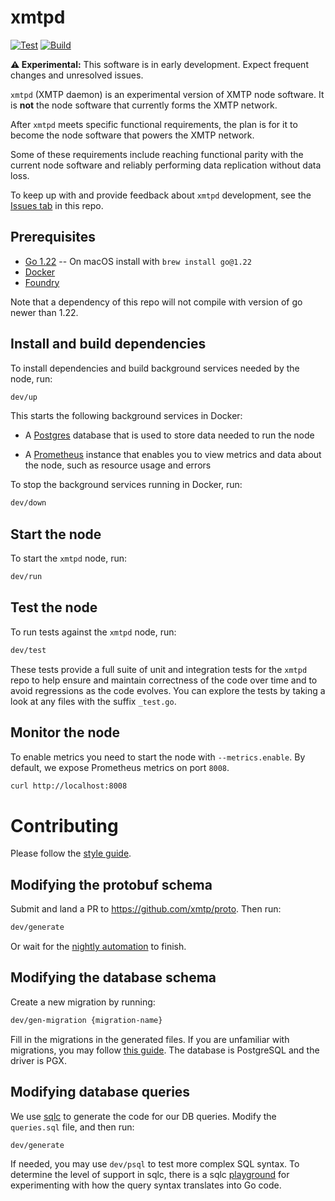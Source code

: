 # xmtpd

[![Test](https://github.com/xmtp/xmtpd/actions/workflows/test.yml/badge.svg)](https://github.com/xmtp/xmtpd/actions/workflows/test.yml)
[![Build](https://github.com/xmtp/xmtpd/actions/workflows/build-xmtpd.yml/badge.svg)](https://github.com/xmtp/xmtpd/actions/workflows/build-xmtpd.yml)

**⚠️ Experimental:** This software is in early development. Expect frequent changes and unresolved issues.

`xmtpd` (XMTP daemon) is an experimental version of XMTP node software. It is **not** the node software that currently forms the XMTP network.

After `xmtpd` meets specific functional requirements, the plan is for it to become the node software that powers the XMTP network.

Some of these requirements include reaching functional parity with the current node software and reliably performing data replication without data loss.

To keep up with and provide feedback about `xmtpd` development, see the [Issues tab](https://github.com/xmtp/xmtpd/issues) in this repo.

## Prerequisites

- [Go 1.22](https://go.dev/doc/install) -- On macOS install with `brew install go@1.22`
- [Docker](https://www.docker.com/get-started/)
- [Foundry](https://github.com/foundry-rs/foundry)

Note that a dependency of this repo will not compile with version of go newer than 1.22.

## Install and build dependencies

To install dependencies and build background services needed by the node, run:

```sh
dev/up
```

This starts the following background services in Docker:

- A [Postgres](https://www.postgresql.org/) database that is used to store data needed to run the node

- A [Prometheus](https://prometheus.io/) instance that enables you to view metrics and data about the node, such as resource usage and errors

To stop the background services running in Docker, run:

```sh
dev/down
```

## Start the node

To start the `xmtpd` node, run:

```sh
dev/run
```

## Test the node

To run tests against the `xmtpd` node, run:

```sh
dev/test
```

These tests provide a full suite of unit and integration tests for the `xmtpd` repo to help ensure and maintain correctness of the code over time and to avoid regressions as the code evolves. You can explore the tests by taking a look at any files with the suffix `_test.go`.

## Monitor the node

To enable metrics you need to start the node with `--metrics.enable`.
By default, we expose Prometheus metrics on port `8008`.

  ```sh
  curl http://localhost:8008
  ```

# Contributing

Please follow the [style guide](https://google.github.io/styleguide/go/decisions).

## Modifying the protobuf schema

Submit and land a PR to https://github.com/xmtp/proto. Then run:

```sh
dev/generate
```

Or wait for the [nightly automation](https://github.com/xmtp/xmtpd/actions/workflows/nightly.yml) to finish.

## Modifying the database schema

Create a new migration by running:

```sh
dev/gen-migration {migration-name}
```

Fill in the migrations in the generated files. If you are unfamiliar with migrations, you may follow [this guide](https://github.com/golang-migrate/migrate/blob/master/MIGRATIONS.md). The database is PostgreSQL and the driver is PGX.

## Modifying database queries

We use [sqlc](https://docs.sqlc.dev/en/latest/index.html) to generate the code for our DB queries. Modify the `queries.sql` file, and then run:

```sh
dev/generate
```

If needed, you may use `dev/psql` to test more complex SQL syntax. To determine the level of support in sqlc, there is a sqlc [playground](https://play.sqlc.dev/p/f6eebe941750560934cefa943c77f63497debc828c487e8d1771fb6d83773246) for experimenting with how the query syntax translates into Go code.
